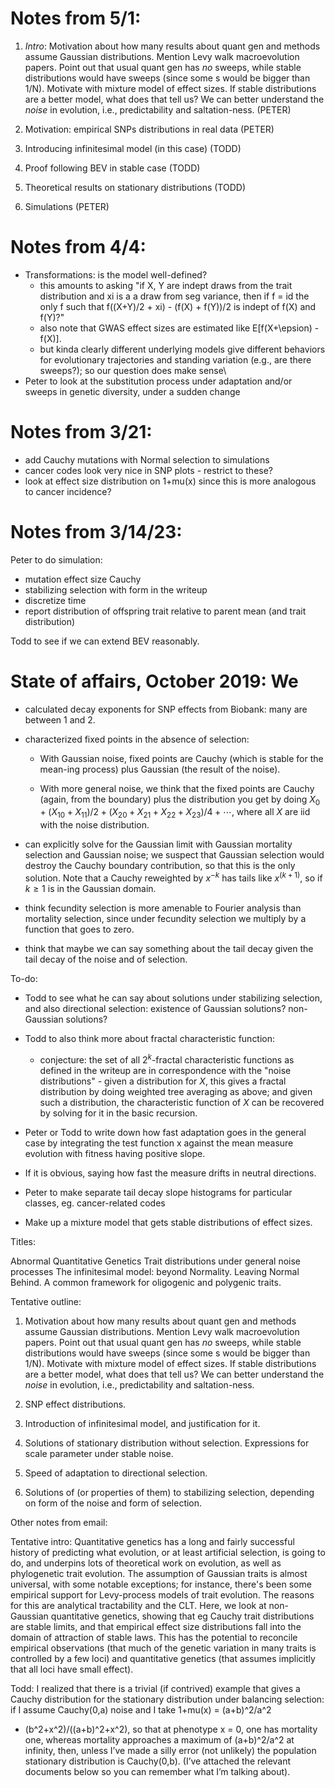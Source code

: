 # Notes from 5/1:

1. *Intro*: Motivation about how many results about quant gen and methods assume Gaussian distributions.
    Mention Levy walk macroevolution papers.
    Point out that usual quant gen has *no* sweeps, while stable distributions would have sweeps (since some s would be bigger than 1/N).
    Motivate with mixture model of effect sizes.
    If stable distributions are a better model, what does that tell us? We can better understand the *noise* in evolution, i.e., predictability and saltation-ness.
    (PETER)

2. Motivation: empirical SNPs distributions in real data (PETER)

3. Introducing infinitesimal model (in this case) (TODD)

4. Proof following BEV in stable case (TODD)

5. Theoretical results on stationary distributions (TODD)

6. Simulations (PETER)



# Notes from 4/4:

- Transformations: is the model well-defined?
    * this amounts to asking "if X, Y are indept draws from the trait distribution and xi is a a draw from seg variance, then if f = id
        the only f such that f((X+Y)/2 + xi) - (f(X) + f(Y))/2 is indept of f(X) and f(Y)?"
    * also note that GWAS effect sizes are estimated like E[f(X+\epsion) - f(X)].
    * but kinda clearly different underlying models give different behaviors for evolutionary trajectories and standing variation
        (e.g., are there sweeps?); so our question does make sense\
- Peter to look at the substitution process under adaptation and/or sweeps in genetic diversity, under a sudden change

# Notes from 3/21:

- add Cauchy mutations with Normal selection to simulations
- cancer codes look very nice in SNP plots - restrict to these?
- look at effect size distribution on 1+mu(x) since this is more analogous to cancer incidence?

# Notes from 3/14/23:

Peter to do simulation:
- mutation effect size Cauchy
- stabilizing selection with form in the writeup
- discretize time
- report distribution of offspring trait relative to parent mean (and trait distribution)

Todd to see if we can extend BEV reasonably.


# State of affairs, October 2019: We

- calculated decay exponents for SNP effects from Biobank: many are between 1 and 2.

- characterized fixed points in the absence of selection:

    * With Gaussian noise, fixed points are Cauchy (which is stable for the mean-ing process)
        plus Gaussian (the result of the noise).

    * With more general noise, we think that the fixed points are Cauchy (again, from the boundary)
        plus the distribution you get by doing $X_0 + (X_{10} + X_{11})/2 + (X_{20} + X_{21} + X_{22} + X_{23})/4 + \cdots$,
        where all $X$ are iid with the noise distribution.

- can explicitly solve for the Gaussian limit with Gaussian mortality selection and Gaussian noise;
    we suspect that Gaussian selection would destroy the Cauchy boundary contribution,
    so that this is the only solution.
    Note that a Cauchy reweighted by $x^{-k}$ has tails like $x^{(k+1)}$, so if $k \ge 1$ is in the Gaussian domain.

- think fecundity selection is more amenable to Fourier analysis than mortality selection,
    since under fecundity selection we multiply by a function that goes to zero.

- think that maybe we can say something about the tail decay given the tail decay of the noise and of selection.


To-do:

- Todd to see what he can say about solutions under stabilizing selection,
    and also directional selection: existence of Gaussian solutions? non-Gaussian solutions?

- Todd to also think more about fractal characteristic function:

    * conjecture: the set of all $2^k$-fractal characteristic functions as defined in the writeup
        are in correspondence with the "noise distributions" - given a distribution for $X$,
        this gives a fractal distribution by doing weighted tree averaging as above;
        and given such a distribution, the characteristic function of $X$ can be recovered
        by solving for it in the basic recursion.
        
- Peter or Todd to write down how fast adaptation goes in the general case by integrating the test function x
    against the mean measure evolution with fitness having positive slope.

- If it is obvious, saying how fast the measure drifts in neutral directions.

- Peter to make separate tail decay slope histograms for particular classes, eg. cancer-related codes

- Make up a mixture model that gets stable distributions of effect sizes.


Titles:

Abnormal Quantitative Genetics
Trait distributions under general noise processes
The infinitesimal model: beyond Normality.
Leaving Normal Behind.
A common framework for oligogenic and polygenic traits.


Tentative outline:

1. Motivation about how many results about quant gen and methods assume Gaussian distributions.
    Mention Levy walk macroevolution papers.
    Point out that usual quant gen has *no* sweeps, while stable distributions would have sweeps (since some s would be bigger than 1/N).
    Motivate with mixture model of effect sizes.
    If stable distributions are a better model, what does that tell us? We can better understand the *noise* in evolution, i.e., predictability and saltation-ness.

2. SNP effect distributions.

3. Introduction of infinitesimal model, and justification for it.

4. Solutions of stationary distribution without selection.
    Expressions for scale parameter under stable noise.

5. Speed of adaptation to directional selection.

6. Solutions of (or properties of them) to stabilizing selection,
    depending on form of the noise and form of selection.


Other notes from email:

Tentative intro: Quantitative genetics has a long and fairly successful history
of predicting what evolution, or at least artificial selection, is going to do,
and underpins lots of theoretical work on evolution, as well as phylogenetic
trait evolution. The assumption of Gaussian traits is almost universal, with
some notable exceptions; for instance, there's been some empirical support for
Levy-process models of trait evolution. The reasons for this are analytical
tractability and the CLT. Here, we look at non-Gaussian quantitative genetics,
showing that eg Cauchy trait distributions are stable limits, and that
empirical effect size distributions fall into the domain of attraction of
stable laws. This has the potential to reconcile empirical observations (that
much of the genetic variation in many traits is controlled by a few loci) and
quantitative genetics (that assumes implicitly that all loci have small
effect).

Todd:  I realized that there is a trivial (if contrived) example that gives
a Cauchy distribution for the stationary distribution under balancing
selection: if I assume Cauchy(0,a) noise and I take 1+mu(x) = (a+b)^2/a^2
* (b^2+x^2)/((a+b)^2+x^2), so that at phenotype x = 0, one has mortality one,
whereas mortality approaches a maximum of (a+b)^2/a^2 at infinity, then, unless
I’ve made a silly error (not unlikely) the population stationary distribution
is Cauchy(0,b).  (I’ve attached the relevant documents below so you can
remember what I’m talking about).


